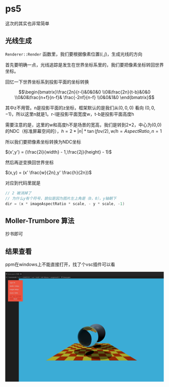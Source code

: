 # ps5

这次的其实也非常简单

## 光线生成

`Renderer::Render` 函数里，我们要根据像素位置$(i,j)$，生成光线的方向

首先要明确一点，光线追踪是发生在世界坐标系里的，我们要把像素坐标转回世界坐标。

回忆一下世界坐标系到投影平面的坐标转换

$$\begin{bmatrix}\frac{2n}{r-l}&0&0&0 \\0&\frac{2n}{t-b}&0&0 \\0&0&\frac{n+f}{n-f}&	\frac{-2nf}{n-f} \\0&0&1&0 \end{bmatrix}$$

其中z不用管。n是投影平面的z坐标，框架默认的是我们从$(0,0,0)$ 看向 $(0,0,-1)$，所以这里n就是1。r-l是投影平面宽度w，t-b是投影平面高度h

需要注意的是，这里的w和高度h不是场景的宽高，我们是转到2*2，中心为(0,0)的NDC（标准屏幕空间的），$h = 2*|n|* \tan (fov/2) , w/h = AspectRatio, n = 1$

所以我们要把像素坐标转换为NDC坐标

$(x',y') = (\frac{2i}{width} - 1,\frac{2j}{height} - 1)$

然后再逆变换回世界坐标 

$(x,y) = (x' \frac{w}{2n},y' \frac{h}{2n})$

对应到代码里就是

```cpp
// 2 被消掉了
// 为什么y有个符号，貌似是因为图片左上角是（0，0），y轴朝下
dir = (x * imageAspectRatio * scale, - y * scale, -1)
```

## Moller-Trumbore 算法

抄书即可

## 结果查看

ppm在windows上不能直接打开，找了个vsc插件可以看

![Untitled](Untitled.png)